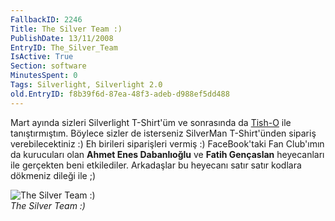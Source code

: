 ```yaml
---
FallbackID: 2246
Title: The Silver Team :)
PublishDate: 13/11/2008
EntryID: The_Silver_Team
IsActive: True
Section: software
MinutesSpent: 0
Tags: Silverlight, Silverlight 2.0
old.EntryID: f8b39f6d-87ea-48f3-adeb-d988ef5dd488
---
```

Mart ayında sizleri Silverlight T-Shirt'üm ve sonrasında da
[Tish-O](http://daron.yondem.com/tr/post/02fbfef5-7ce2-4870-84b9-3f2c36ef2a6d)
ile tanıştırmıştım. Böylece sizler de isterseniz SilverMan T-Shirt'ünden
sipariş verebilecektiniz :) Eh birileri siparişleri vermiş :)
FaceBook'taki Fan Club'ımın da kurucuları olan **Ahmet Enes
Dabanlıoğlu** ve **Fatih Gençaslan** heyecanları ile gerçekten beni
etkilediler. Arkadaşlar bu heyecanı satır satır kodlara dökmeniz dileği
ile ;)

![The Silver Team
:)](http://cdn.daron.yondem.com/assets/2246/13112008_1.jpg)\
*The Silver Team :)*


